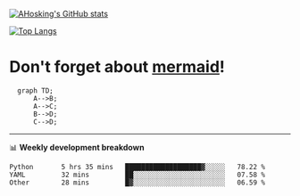 [![AHosking's GitHub stats](https://github-readme-stats.vercel.app/api?username=ahosking&count_private=true&show_icons=true&theme=onedark&hide_rank=true&include_all_commits=true)](https://github.com/ahosking)

[![Top Langs](https://github-readme-stats.vercel.app/api/top-langs/?username=ahosking&layout=compact&theme=onedark)](https://github.com/ahosking)


# Don't forget about [mermaid](https://github.blog/2022-02-14-include-diagrams-markdown-files-mermaid/)!

```mermaid
  graph TD;
      A-->B;
      A-->C;
      B-->D;
      C-->D;
```
-------

📊 **Weekly development breakdown**

<!--START_SECTION:waka-->

```text
Python       5 hrs 35 mins   ███████████████████▓░░░░░   78.22 %
YAML         32 mins         ██░░░░░░░░░░░░░░░░░░░░░░░   07.58 %
Other        28 mins         █▓░░░░░░░░░░░░░░░░░░░░░░░   06.59 %
```

<!--END_SECTION:waka-->
